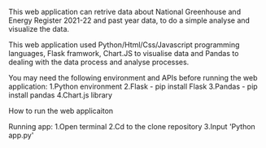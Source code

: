 This web application can retrive data about National Greenhouse and Energy Register 2021-22 and past year data, to do a simple analyse and visualize the data.

This web application used Python/Html/Css/Javascript programming languages, Flask framwork, Chart.JS to visualise data and Pandas to dealing with the data process and analyse processes.

You may need the following environment and APIs before running the web application:
1.Python environment
2.Flask - pip install Flask
3.Pandas - pip install pandas
4.Chart.js library

How to run the web applicaiton

Running app:
1.Open terminal
2.Cd to the clone repository
3.Input 'Python app.py'
